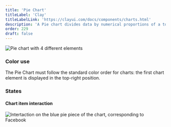 ```yaml
---
title: 'Pie Chart'
titleLabel: 'Clay'
titleLabelLink: 'https://clayui.com/docs/components/charts.html'
description: 'A Pie chart divides data by numerical proportions of a total value (always 100%).'
order: 229
draft: false
---
```


![Pie chart with 4 different elements](/images/lexicon/ChartPie.png)

### Color use

The Pie Chart must follow the standard color order for charts: the first chart element is displayed in the top-right position.

### States

#### Chart item interaction

![Intertaction on the blue pie piece of the chart, corresponding to Facebook](/images/lexicon/ChartPieItemSel.png)
